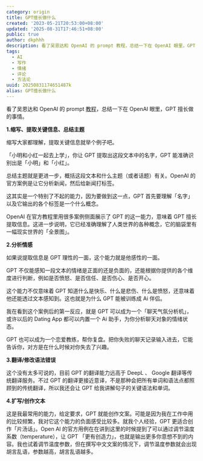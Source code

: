 ```yaml
---
category: origin
title: GPT擅长做什么
created: '2023-05-21T20:53:00+08:00'
updated: '2025-08-31T17:46:51+08:00'
public: true
author: dkphhh
description: 看了吴恩达和 OpenAI 的 prompt 教程，总结一下在 OpenAI 眼里，GPT 擅长做的事情。 1.缩写、提
tags:
  - AI
  - 写作
  - 情绪
  - 评论
  - 方法论
uuid: 20250831174651487k
alias: GPT擅长做什么
---
```


看了吴恩达和 OpenAI 的 prompt [教程](https://github.com/datawhalechina/prompt-engineering-for-developers)，总结一下在 OpenAI 眼里，GPT 擅长做的事情。

**1.缩写、提取关键信息、总结主题**

缩写大家都理解，提取关键信息就举个例子吧。

「小明和小红一起去上学」，你让 GPT 提取出这段文本中的名字，GPT 能准确识别出是「小明」和「小红」。

总结主题就是更进一步，概括这段文本和什么主题（或者话题）有关。OpenAI 的官方案例是让它分析新闻，然后给新闻打标签。

这其实是一个特别了不起的能力，因为要做到这一点，GPT 首先要理解「名字」以及它输出的各个标签是一个什么概念。

OpenAI 在官方教程里用很多案例侧面展示了 GPT 的这一能力，意味着 GPT 擅长提取信息。这进一步说明，它已经准确理解了人类世界的各种概念，它的脑袋里有一幅现实世界的「全景图」。

**2.分析情感**

如果说提取信息是 GPT 理性的一面，这个能力就是他感性的一面。

GPT 不仅能感知一段文本的情绪是正面的还是负面的，还能根据你提供的各个维度进行判断，例如是否愤怒、是否信任、是否伤心、是否开心。

这个能力不仅意味着 GPT 知道什么是快乐、什么是悲伤、什么是愤怒，还意味着他还能透过文本感知到。这也就是为什么 GPT 能被训练成 Ai 伴侣。

我在看到这个案例后的第一反应，就是 GPT 可以成为一个「聊天气氛分析机」，或许以后的 Dating App 都可以内置一个 Ai 助手，为你分析聊天对象的情绪状态。

GPT 也可以成为一个恋爱教练，帮你复盘。把你失败的聊天记录输入进去，它能告诉你，对方是在什么时候对你失去了兴趣。

**3.翻译/修改语法错误**

这个没有太多可说的，目前 GPT 的翻译能力远高于 DeepL 、 Google 翻译等传统翻译服务。不过 GPT 的翻译更接近意译，不是那种会把所有单词和语法点都照顾到的传统翻译，所以我还会让 GPT 给我讲解句子的关键语法和单词。

**4.扩写/创作文本**

这是我最常用的能力，给定要求，GPT 就能创作文案。可能是因为我在工作中用的比较频繁，我对它这个能力的负面感受比较多。就我个人经验，GPT 更适合创作「片汤话」。Open AI 的官方用例在在讲到这里的时候提到了可以通过调节温度系数（temperature），让 GPT 「更有创造力」，也就是输出更多你意想不到的内容。我也试着调节温度参数，但在撰写中文文案的情况下，调节温度参数就会出现胡言乱语，参数越高，胡言乱语越多。
